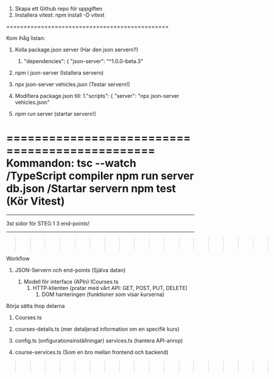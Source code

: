 1. Skapa ett Github repo för uppgiften
2. Installera vitest: npm install -D vitest

===============================================

Kom ihåg listan:

1. Kolla package.json server (Har den json servern?)
   1. "dependencies": {
      "json-server": "^1.0.0-beta.3"
2. npm i json-server (Istallera servern)
3. npx json-server vehicles.json (Testar servern!)
4. Modifiera package.json till:
   1."scripts": {
   "server": "npx json-server vehicles.json"

5. npm run server (startar servern!)

===============================================
Kommandon:
tsc --watch /TypeScript compiler
npm run server db.json /Startar servern
npm test (Kör Vitest)
===============================================

---

3st sidor för STEG 1
3 end-points!

---

> > > > > > > > > > > > > > > > > > > > > > > > > > > > > > > > > > > > > > > > > > > > > > > > > > > > > > > > > > > > > > > > <>

Workflow

1. JSON-Servern och end-points (Själva datan)

   1. Modell för interface (APIn) ICourses.ts
      1. HTTP-klienten (pratar med vårt API: GET, POST, PUT, DELETE)
         1. DOM hanteringen (funktioner som visar kurserna)

Börja sätta ihop delarna

1. Courses.ts

2. courses-details.ts (mer detaljerad information om en specifik kurs)

3. config.ts (onfigurationsinställningar)
   services.ts (hantera API-anrop)

4. course-services.ts (Som en bro mellan frontend och backend)

> > > > > > > > > > > > > > > > > > > > > > > > > > > > > > > > > > > > > > > > > > > > > > > > > > > > > > > > > > > > > > > > <>
